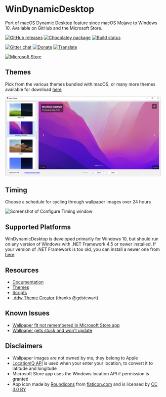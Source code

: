# WinDynamicDesktop
Port of macOS Dynamic Desktop feature since macOS Mojave to Windows 10. Available on GitHub and the Microsoft Store.

[![GitHub releases](https://img.shields.io/github/downloads/t1m0thyj/WinDynamicDesktop/total)](https://github.com/t1m0thyj/WinDynamicDesktop/releases)
[![Chocolatey package](https://img.shields.io/chocolatey/v/windynamicdesktop?color=brightgreen)](https://chocolatey.org/packages/windynamicdesktop)
[![Build status](https://img.shields.io/appveyor/build/t1m0thyj/WinDynamicDesktop)](https://ci.appveyor.com/project/t1m0thyj/WinDynamicDesktop)

[![Gitter chat](https://img.shields.io/gitter/room/t1m0thyj/WinDynamicDesktop)](https://gitter.im/t1m0thyj/WinDynamicDesktop)
[![Donate](https://img.shields.io/badge/donate-paypal-brightgreen.svg)](https://paypal.me/t1m0thyj)
[![Translate](https://img.shields.io/badge/translate-poeditor-brightgreen.svg)](https://poeditor.com/join/project/DEgfVpyuiK)

<a href='//www.microsoft.com/store/apps/9NM8N7DQ3Z5F?ocid=badge'><img src='https://assets.windowsphone.com/85864462-9c82-451e-9355-a3d5f874397a/English_get-it-from-MS_InvariantCulture_Default.png' alt='Microsoft Store' width='160'/></a>

## Themes

Pick from the various themes bundled with macOS, or many more themes available for download [here](https://windd.info/themes/)

![Screenshot of Select Theme window](images/select_theme.png)

## Timing

Choose a schedule for cycling through wallpaper images over 24 hours

![Screenshot of Configure Timing window](images/configure_timing.png)

## Supported Platforms

WinDynamicDesktop is developed primarily for Windows 10, but should run on any version of Windows with .NET Framework 4.5 or newer installed. If your version of .NET Framework is too old, you can install a newer one from [here](https://www.microsoft.com/net/download).

## Resources

* [Documentation](https://github.com/t1m0thyj/WinDynamicDesktop/wiki)
* [Themes](https://windd.info/themes/)
* [Scripts](https://windd.info/scripts/)
* [.ddw Theme Creator](https://ddw-theme-creator.vercel.app/) (thanks @gdstewart)

## Known Issues

* [Wallpaper fit not remembered in Microsoft Store app](https://github.com/t1m0thyj/WinDynamicDesktop/wiki/Known-issues#wallpaper-fit-not-saved-with-multiple-monitors)
* [Wallpaper gets stuck and won't update](https://github.com/t1m0thyj/WinDynamicDesktop/wiki/Known-issues#wallpaper-gets-stuck-and-wont-update)

## Disclaimers

* Wallpaper images are not owned by me, they belong to Apple
* [LocationIQ API](https://locationiq.org/) is used when your enter your location, to convert it to latitude and longitude
* Microsoft Store app uses the Windows location API if permission is granted
* App icon made by [Roundicons](https://www.flaticon.com/authors/roundicons) from [flaticon.com](https://www.flaticon.com/) and is licensed by [CC 3.0 BY](http://creativecommons.org/licenses/by/3.0/)
